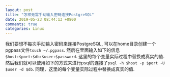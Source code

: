 ```yaml
---
layout: post
title: "怎样无需手动输入密码连接PostgreSQL"
date: 2019-05-23 08:44:13 +0800
comments: true
categories: Linux
---
```

我们要想不每次手动输入密码来连接PostgreSQL, 可以在home目录创建一个pgpass文件```touch ~/.pgpass```.
然后在里面输入如下的信息```$host:$port:$db:$user:$password```.
这里的每个变量实际过程中替换成真实的值.
然后我们就可以使用如下的方式来进行psql的连接了```psql -h $host -p $port -U $user -d $db```.
同理，这里的每个变量实际过程中替换成真实的值.



